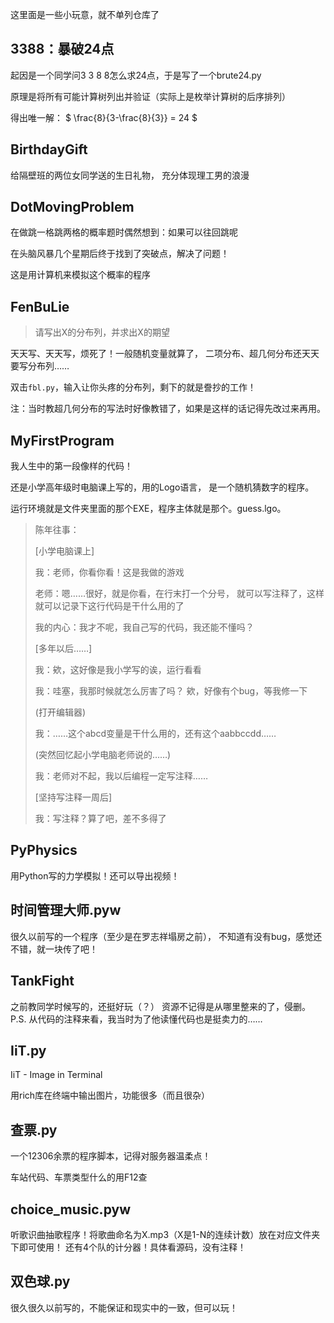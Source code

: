 这里面是一些小玩意，就不单列仓库了

## 3388：暴破24点

起因是一个同学问3 3 8 8怎么求24点，于是写了一个brute24.py

原理是将所有可能计算树列出并验证（实际上是枚举计算树的后序排列）

得出唯一解： $ \frac{8}{3-\frac{8}{3}} = 24 $

## BirthdayGift

给隔壁班的两位女同学送的生日礼物，
充分体现理工男的浪漫

## DotMovingProblem

在做跳一格跳两格的概率题时偶然想到：如果可以往回跳呢

在头脑风暴几个星期后终于找到了突破点，解决了问题！

这是用计算机来模拟这个概率的程序

## FenBuLie

> 请写出X的分布列，并求出X的期望

天天写、天天写，烦死了！一般随机变量就算了，
二项分布、超几何分布还天天要写分布列……

双击`fbl.py`，输入让你头疼的分布列，剩下的就是誊抄的工作！

注：当时教超几何分布的写法时好像教错了，如果是这样的话记得先改过来再用。

## MyFirstProgram

我人生中的第一段像样的代码！

还是小学高年级时电脑课上写的，用的Logo语言，
是一个随机猜数字的程序。

运行环境就是文件夹里面的那个EXE，程序主体就是那个。guess.lgo。

> 陈年往事：
>
> [小学电脑课上]
>
> 我：老师，你看你看！这是我做的游戏
>
> 老师：嗯……很好，就是你看，在行末打一个分号，
> 就可以写注释了，这样就可以记录下这行代码是干什么用的了
>
> 我的内心：我才不呢，我自己写的代码，我还能不懂吗？
>
> [多年以后……]
>
> 我：欸，这好像是我小学写的诶，运行看看
>
> 我：哇塞，我那时候就怎么厉害了吗？
> 欸，好像有个bug，等我修一下
>
> (打开编辑器)
>
> 我：……这个abcd变量是干什么用的，还有这个aabbccdd……
>
> (突然回忆起小学电脑老师说的……)
>
> 我：老师对不起，我以后编程一定写注释……
>
> [坚持写注释一周后]
>
> 我：写注释？算了吧，差不多得了

## PyPhysics

用Python写的力学模拟！还可以导出视频！

## 时间管理大师.pyw

很久以前写的一个程序（至少是在罗志祥塌房之前），
不知道有没有bug，感觉还不错，就一块传了吧！

## TankFight

之前教同学时候写的，还挺好玩（？）
资源不记得是从哪里整来的了，侵删。
P.S. 从代码的注释来看，我当时为了他读懂代码也是挺卖力的……

## IiT.py

IiT - Image in Terminal

用rich库在终端中输出图片，功能很多（而且很杂）

## 查票.py

一个12306余票的程序脚本，记得对服务器温柔点！

车站代码、车票类型什么的用F12查

## choice_music.pyw

听歌识曲抽歌程序！将歌曲命名为X.mp3（X是1-N的连续计数）放在对应文件夹下即可使用！
还有4个队的计分器！具体看源码，没有注释！

## 双色球.py

很久很久以前写的，不能保证和现实中的一致，但可以玩！
